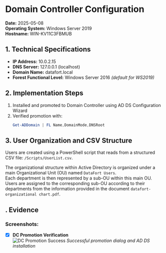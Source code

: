 # Domain Controller Configuration  
**Date:** 2025-05-08  
**Operating System:** Windows Server 2019  
**Hostname:** WIN-KV11C3FBMUB  

## 1. Technical Specifications  
- **IP Address:** 10.0.2.15  
- **DNS Server:** 127.0.0.1 (localhost)  
- **Domain Name:** datafort.local  
- **Forest Functional Level:** Windows Server 2016 *(default for WS2019)*  

## 2. Implementation Steps  
1. Installed and promoted to Domain Controller using AD DS Configuration Wizard  
2. Verified promotion with:  
   ```powershell
   Get-ADDomain | FL Name,DomainMode,DNSRoot
   
## 3. User Organization and CSV Structure
Users are created using a PowerShell script that reads from a structured CSV file: `/Scripts/UserList.csv`.

The organizational structure within Active Directory is organized under a main Organizational Unit (OU) named `DataFort Users`.<br>
Each department is then represented by a sub-OU within this main OU. Users are assigned to the corresponding sub-OU according to their departments from the information provided in the document `datafort-organizational chart.pdf`.


## . Evidence  
### Screenshots:  
- [x] **DC Promotion Verification**  
  ![DC Promotion Success](Documentation/Screenshots/DC-promotion-verification.png) 
  *Successful promotion dialog and AD DS installation*  

